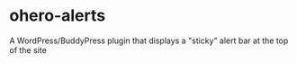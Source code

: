# ohero-alerts
A WordPress/BuddyPress plugin that displays a "sticky" alert bar at the top of the site
